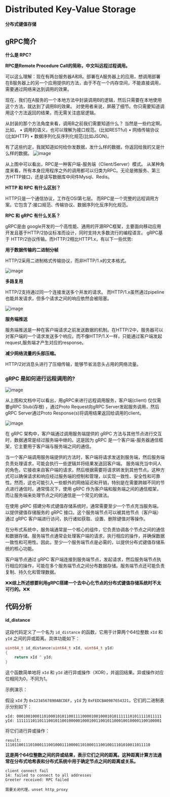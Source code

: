 # Distributed Key-Value Storage
**分布式键值存储**

## gRPC简介
**什么是 RPC?**

**RPC是Remote Procedure Call的简称，中文叫远程过程调用。**

可以这么理解：现在有两台服务器A和B。部署在A服务器上的应用，想调用部署在B服务器上的另一个应用提供的方法，由于不在一个内存空间，不能直接调用，需要通过网络来达到调用的效果。

现在，我们在A服务的一个本地方法中封装调用B的逻辑，然后只需要在本地使用这个方法，就达到了调用B的效果。
对使用者来说，屏蔽了细节。你只需要知道调用这个方法返回的结果，而无需关注底层逻辑。

从封装的那个方法角度来看，调用B之前我们需要知道什么？
当然是一些约定啊。比如，
•	调用的语义，也可以理解为接口规范。(比如RESTful)
•	网络传输协议 (比如HTTP)
•	数据序列化反序列化规范(比如JSON)。

有了这些约定，我就知道如何给你发数据，发什么样的数据，你返回给我的又是什么样的数据。
![image](https://github.com/lus-oa/Distributed-Key_Value-Storage/assets/122666739/b5f184e8-4acd-4161-8c09-2b6f68fe1440)

从上图中可以看出，RPC是一种客户端-服务端（Client/Server）模式。
从某种角度来看，所有本身应用程序之外的调用都可以归类为RPC。无论是微服务、第三方HTTP接口，还是读写数据库中间件Mysql、Redis。

**HTTP 和 RPC 有什么区别？**

HTTP只是一个通信协议，工作在OSI第七层。
而RPC是一个完整的远程调用方案。它包含了:接口规范、传输协议、数据序列化反序列化规范。

**RPC 和 gRPC 有什么关系？**

gRPC是由 google开发的一个高性能、通用的开源RPC框架，主要面向移动应用开发且基于HTTP/2协议标准而设计，同时支持大多数流行的编程语言。
gRPC基于 HTTP/2协议传输。而HTTP/2相比HTTP1.x，有以下一些优势:

**用于数据传输的二进制分帧**

HTTP/2采用二进制格式传输协议，而非HTTP/1.x的文本格式。

 ![image](https://github.com/lus-oa/Distributed-Key_Value-Storage/assets/122666739/8fe625f3-7c20-45c9-bc7b-a13e6d9c92fe)

**多路复用**

HTTP/2支持通过同一个连接发送多个并发的请求。
而HTTP/1.x虽然通过pipeline也能并发请求，但多个请求之间的响应依然会被阻塞。

![image](https://github.com/lus-oa/Distributed-Key_Value-Storage/assets/122666739/389219e3-0375-4bd2-ab2f-ce4b09a855c3)


**服务端推送**

服务端推送是一种在客户端请求之前发送数据的机制。在HTTP/2中，服务器可以对客户端的一个请求发送多个响应。而不像HTTP/1.X一样，只能通过客户端发起request,服务端才产生对应的response。

**减少网络流量的头部压缩。**

HTTP/2对消息头进行了压缩传输，能够节省消息头占用的网络流量。

### **gRPC 是如何进行远程调用的?**

 ![image](https://github.com/lus-oa/Distributed-Key_Value-Storage/assets/122666739/41810158-dab5-4def-ab5c-61d497c7fa34)

从上图和文档中可以看出，用gRPC来进行远程调用服务，客户端(client) 仅仅需要gRPC Stub(存根) ，通过Proto Request向gRPC Server发起服务调用，然后 gRPC Server通过Proto Response(s)将调用结果返回给调用的client。
 
![image](https://github.com/lus-oa/Distributed-Key_Value-Storage/assets/122666739/662e2f7c-4cd2-4f23-bcd7-04a57b619080)

在 gRPC 架构中，客户端通过调用服务端提供的 gRPC 方法与其他节点进行交互时，数据通常是经过服务端中继的。这是因为 gRPC 是一个客户端-服务器通信框架，它主要用于客户端与服务端之间的通信。

当一个客户端调用服务端提供的方法时，客户端将请求发送到服务端，然后服务端负责处理请求，可能会执行一些逻辑并将结果发送回客户端。
服务端充当中间人的角色，它接收来自客户端的请求，然后根据需要将请求转发到其他节点。这种方式可以确保请求和响应经过服务端的控制和管理，以实现一致性、安全性和可靠性。然而，这也可能引入一些额外的网络延迟和开销，特别是在需要跨越不同的节点进行通信时。通常情况下，使用 gRPC 作为客户端和服务端之间的通信框架，而让服务端来处理节点之间的通信是一个常见的做法。

在使用 gRPC 搭建分布式键值存储系统时，通常需要至少一个节点充当服务端，以提供键值存储服务的 gRPC 接口。这个服务端节点可以被其他节点（客户端）通过 gRPC 客户端进行访问，执行诸如获取、设置、删除键值对等操作。

在分布式系统中，服务端通常是一个核心的组件，它负责协调各个节点之间的通信和数据存储。服务端节点通常会处理客户端的请求，执行相应的操作，并确保数据一致性和可用性。因此，至少一个服务端节点是必需的，以提供分布式键值存储系统的核心功能。

客户端节点通过 gRPC 客户端连接到服务端节点，发起请求，然后服务端节点执行相应的操作，可能在多个服务端节点之间分布数据存储。服务端节点还可能负责复制、持久化和管理数据。

❌❌**综上所述想要利用gRPC搭建一个去中心化节点的分布式键值存储系统时不太可行的。**❌❌


## 代码分析

#### id_distance
这段代码定义了一个名为 `id_distance` 的函数，它用于计算两个64位整数 `xId` 和 `yId` 之间的异或距离。具体功能如下：

```cpp
uint64_t id_distance(uint64_t xId, uint64_t yId)
{
    return xId ^ yId;
}
```

这个函数简单地将 `xId` 和 `yId` 进行异或操作（XOR），并返回结果。异或操作对应位相同为0，不同为1。

示例演示：

假设 `xId` 为 `0x1234567890ABCDEF`，`yId` 为 `0xFEDCBA0987654321`，它们的二进制表示分别如下：

```
xId: 0001001000110100010101100111100001001000101011111101011111011111
yId: 1111111011011100101100100000100010011001011000100100001100100001
```

将它们进行异或操作：

```
result: 1110110011101000111001000111000011010001110010011101010011011110
```

**这是两个64位整数之间的异或结果，表示它们之间的距离。这种距离计算方法通常在分布式哈希表和分布式系统中用于确定节点之间的距离或关系。**



```shell
client connect fail
14: failed to connect to all addresses
Greeter received: RPC failed

需要关闭代理，unset http_proxy

```
